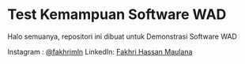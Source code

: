 # Test Kemampuan Software WAD

Halo semuanya, repositori ini dibuat untuk Demonstrasi Software WAD

Instagram : [@fakhrimln](https://www.instagram.com/fakhrimln)
LinkedIn: [Fakhri Hassan Maulana](https://id.linkedin.com/in/fakhrimln)

